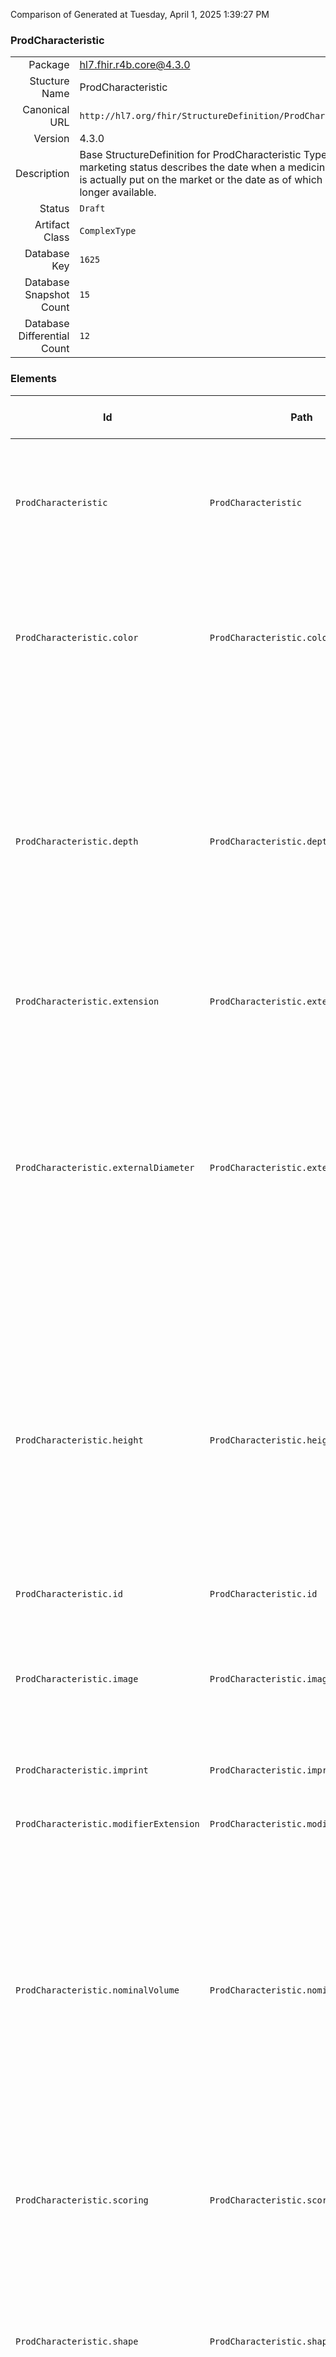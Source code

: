 Comparison of 
Generated at Tuesday, April 1, 2025 1:39:27 PM

### ProdCharacteristic

|      |     |
| ---: | --- |
| Package | hl7.fhir.r4b.core@4.3.0 |
| Stucture Name | ProdCharacteristic |
| Canonical URL | `http://hl7.org/fhir/StructureDefinition/ProdCharacteristic` |
| Version | 4.3.0 |
| Description | Base StructureDefinition for ProdCharacteristic Type: The marketing status describes the date when a medicinal product is actually put on the market or the date as of which it is no longer available. |
| Status | `Draft` |
| Artifact Class | `ComplexType` |
| Database Key | `1625` |
| Database Snapshot Count | `15` |
| Database Differential Count | `12` |

### Elements

| Id | Path | Name | Base Path | Short | Cardinality | Collated Type | Binding Strength | Binding Value Set |
| -- | ---- | ---- | --------- | ----- | ----------- | ------------- | ---------------- | ----------------- |
| `ProdCharacteristic` | `ProdCharacteristic` | `ProdCharacteristic` | ProdCharacteristic | The marketing status describes the date when a medicinal product is actually put on the market or the date as of which it is no longer available | 0..* | ProdCharacteristic |  |  |
| `ProdCharacteristic.color` | `ProdCharacteristic.color` | `color` | ProdCharacteristic.color | Where applicable, the color can be specified An appropriate controlled vocabulary shall be used The term and the term identifier shall be used | 0..* | string |  |  |
| `ProdCharacteristic.depth` | `ProdCharacteristic.depth` | `depth` | ProdCharacteristic.depth | Where applicable, the depth can be specified using a numerical value and its unit of measurement The unit of measurement shall be specified in accordance with ISO 11240 and the resulting terminology The symbol and the symbol identifier shall be used | 0..1 | Quantity |  |  |
| `ProdCharacteristic.extension` | `ProdCharacteristic.extension` | `extension` | Element.extension | Additional content defined by implementations | 0..* | Extension |  |  |
| `ProdCharacteristic.externalDiameter` | `ProdCharacteristic.externalDiameter` | `externalDiameter` | ProdCharacteristic.externalDiameter | Where applicable, the external diameter can be specified using a numerical value and its unit of measurement The unit of measurement shall be specified in accordance with ISO 11240 and the resulting terminology The symbol and the symbol identifier shall be used | 0..1 | Quantity |  |  |
| `ProdCharacteristic.height` | `ProdCharacteristic.height` | `height` | ProdCharacteristic.height | Where applicable, the height can be specified using a numerical value and its unit of measurement The unit of measurement shall be specified in accordance with ISO 11240 and the resulting terminology The symbol and the symbol identifier shall be used | 0..1 | Quantity |  |  |
| `ProdCharacteristic.id` | `ProdCharacteristic.id` | `id` | Element.id | Unique id for inter-element referencing | 0..1 | id |  |  |
| `ProdCharacteristic.image` | `ProdCharacteristic.image` | `image` | ProdCharacteristic.image | Where applicable, the image can be provided The format of the image attachment shall be specified by regional implementations | 0..* | Attachment |  |  |
| `ProdCharacteristic.imprint` | `ProdCharacteristic.imprint` | `imprint` | ProdCharacteristic.imprint | Where applicable, the imprint can be specified as text | 0..* | string |  |  |
| `ProdCharacteristic.modifierExtension` | `ProdCharacteristic.modifierExtension` | `modifierExtension` | BackboneElement.modifierExtension | Extensions that cannot be ignored even if unrecognized | 0..* | Extension |  |  |
| `ProdCharacteristic.nominalVolume` | `ProdCharacteristic.nominalVolume` | `nominalVolume` | ProdCharacteristic.nominalVolume | Where applicable, the nominal volume can be specified using a numerical value and its unit of measurement The unit of measurement shall be specified in accordance with ISO 11240 and the resulting terminology The symbol and the symbol identifier shall be used | 0..1 | Quantity |  |  |
| `ProdCharacteristic.scoring` | `ProdCharacteristic.scoring` | `scoring` | ProdCharacteristic.scoring | Where applicable, the scoring can be specified An appropriate controlled vocabulary shall be used The term and the term identifier shall be used | 0..1 | CodeableConcept |  |  |
| `ProdCharacteristic.shape` | `ProdCharacteristic.shape` | `shape` | ProdCharacteristic.shape | Where applicable, the shape can be specified An appropriate controlled vocabulary shall be used The term and the term identifier shall be used | 0..1 | string |  |  |
| `ProdCharacteristic.weight` | `ProdCharacteristic.weight` | `weight` | ProdCharacteristic.weight | Where applicable, the weight can be specified using a numerical value and its unit of measurement The unit of measurement shall be specified in accordance with ISO 11240 and the resulting terminology The symbol and the symbol identifier shall be used | 0..1 | Quantity |  |  |
| `ProdCharacteristic.width` | `ProdCharacteristic.width` | `width` | ProdCharacteristic.width | Where applicable, the width can be specified using a numerical value and its unit of measurement The unit of measurement shall be specified in accordance with ISO 11240 and the resulting terminology The symbol and the symbol identifier shall be used | 0..1 | Quantity |  |  |
### Mapping Table

| R2 | Comparison | R3 | Comparison | R4 | Comparison | R4B | Comparison | R5
| --- | --- | --- | --- | --- | --- | --- | --- | ---
| | | | | [ProdCharacteristic](/docs/R4/ComplexTypes/ProdCharacteristic.md)<br/> `http://hl7.org/fhir/StructureDefinition/ProdCharacteristic\|4.0.1` | →→→→→→→<br/>`Equivalent`<br/>- DBKey: `1363`<br/>- Reviewed: `n/a`<br/>- By: `n/a`<br/>→→→→→→→<hr/>←←←←←←←<br/>`Equivalent`<br/>- DBKey: `1364`<br/>- Reviewed: `n/a`<br/>- By: `n/a`<br/>←←←←←←←| [ProdCharacteristic](/docs/R4B/ComplexTypes/ProdCharacteristic.md)<br/> `http://hl7.org/fhir/StructureDefinition/ProdCharacteristic\|4.3.0` | <br/>*no map*<br/><hr/><br/>*no map*<br/>| | 
### Element Mappings


#### Map Group 0

This group is centered on the Structure Definition ProdCharacteristic from hl7.fhir.r4b.core@4.3.0 (R4B, key 4).
All elements from this structure are listed while other structures only show contents that have relationships with those elements.

| *No Map* | Relationship | *No Map* | Relationship | [R4 ProdCharacteristic](/docs/R4/ComplexTypes/ProdCharacteristic.md)| Relationship | R4B ProdCharacteristic| Relationship | *No Map* 
| --- | --- | --- | --- | --- | --- | --- | --- | ---
| | | | | `ProdCharacteristic`| _Equivalent_<br/>(21131/21132)| **`ProdCharacteristic`**| | | 
| | | | | `ProdCharacteristic.id`| _Equivalent_<br/>(21133/21134)| **`ProdCharacteristic.id`**| | | 
| | | | | `ProdCharacteristic.extension`| _Equivalent_<br/>(21135/21136)| **`ProdCharacteristic.extension`**| | | 
| | | | | `ProdCharacteristic.modifierExtension`| _Equivalent_<br/>(21137/21138)| **`ProdCharacteristic.modifierExtension`**| | | 
| | | | | `ProdCharacteristic.height`| _Equivalent_<br/>(21139/21140)| **`ProdCharacteristic.height`**| | | 
| | | | | `ProdCharacteristic.width`| _Equivalent_<br/>(21141/21142)| **`ProdCharacteristic.width`**| | | 
| | | | | `ProdCharacteristic.depth`| _Equivalent_<br/>(21143/21144)| **`ProdCharacteristic.depth`**| | | 
| | | | | `ProdCharacteristic.weight`| _Equivalent_<br/>(21145/21146)| **`ProdCharacteristic.weight`**| | | 
| | | | | `ProdCharacteristic.nominalVolume`| _Equivalent_<br/>(21147/21148)| **`ProdCharacteristic.nominalVolume`**| | | 
| | | | | `ProdCharacteristic.externalDiameter`| _Equivalent_<br/>(21149/21150)| **`ProdCharacteristic.externalDiameter`**| | | 
| | | | | `ProdCharacteristic.shape`| _Equivalent_<br/>(21151/21152)| **`ProdCharacteristic.shape`**| | | 
| | | | | `ProdCharacteristic.color`| _Equivalent_<br/>(21153/21154)| **`ProdCharacteristic.color`**| | | 
| | | | | `ProdCharacteristic.imprint`| _Equivalent_<br/>(21155/21156)| **`ProdCharacteristic.imprint`**| | | 
| | | | | `ProdCharacteristic.image`| _Equivalent_<br/>(21157/21158)| **`ProdCharacteristic.image`**| | | 
| | | | | `ProdCharacteristic.scoring`| _Equivalent_<br/>(21159/21160)| **`ProdCharacteristic.scoring`**| | | 
| | | | | *15 of 15 elements used* | | *15 of 15 elements used* | | 

